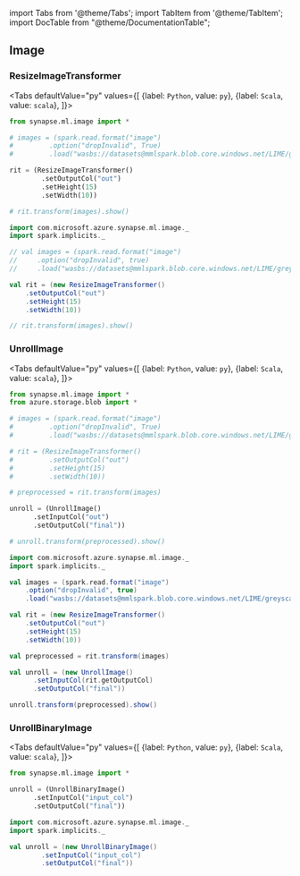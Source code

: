 import Tabs from '@theme/Tabs';
import TabItem from '@theme/TabItem';
import DocTable from "@theme/DocumentationTable";




## Image

### ResizeImageTransformer

<Tabs
defaultValue="py"
values={[
{label: `Python`, value: `py`},
{label: `Scala`, value: `scala`},
]}>
<TabItem value="py">

<!--pytest-codeblocks:cont-->

```python
from synapse.ml.image import *

# images = (spark.read.format("image")
#         .option("dropInvalid", True)
#         .load("wasbs://datasets@mmlspark.blob.core.windows.net/LIME/greyscale.jpg"))

rit = (ResizeImageTransformer()
        .setOutputCol("out")
        .setHeight(15)
        .setWidth(10))

# rit.transform(images).show()
```

</TabItem>
<TabItem value="scala">

```scala
import com.microsoft.azure.synapse.ml.image._
import spark.implicits._

// val images = (spark.read.format("image")
//     .option("dropInvalid", true)
//     .load("wasbs://datasets@mmlspark.blob.core.windows.net/LIME/greyscale.jpg"))

val rit = (new ResizeImageTransformer()
    .setOutputCol("out")
    .setHeight(15)
    .setWidth(10))

// rit.transform(images).show()
```

</TabItem>
</Tabs>

<DocTable className="ResizeImageTransformer"
py="synapse.ml.image.html#module-synapse.ml.image.ResizeImageTransformer"
scala="com/microsoft/azure/synapse/ml/image/ResizeImageTransformer.html"
sourceLink="https://github.com/microsoft/SynapseML/blob/master/core/src/main/scala/com/microsoft/azure/synapse/ml/image/ResizeImageTransformer.scala" />


### UnrollImage

<Tabs
defaultValue="py"
values={[
{label: `Python`, value: `py`},
{label: `Scala`, value: `scala`},
]}>
<TabItem value="py">




<!--pytest-codeblocks:cont-->

```python
from synapse.ml.image import *
from azure.storage.blob import *

# images = (spark.read.format("image")
#         .option("dropInvalid", True)
#         .load("wasbs://datasets@mmlspark.blob.core.windows.net/LIME/greyscale.jpg"))

# rit = (ResizeImageTransformer()
#         .setOutputCol("out")
#         .setHeight(15)
#         .setWidth(10))

# preprocessed = rit.transform(images)

unroll = (UnrollImage()
      .setInputCol("out")
      .setOutputCol("final"))

# unroll.transform(preprocessed).show()
```

</TabItem>
<TabItem value="scala">

```scala
import com.microsoft.azure.synapse.ml.image._
import spark.implicits._

val images = (spark.read.format("image")
    .option("dropInvalid", true)
    .load("wasbs://datasets@mmlspark.blob.core.windows.net/LIME/greyscale.jpg"))

val rit = (new ResizeImageTransformer()
    .setOutputCol("out")
    .setHeight(15)
    .setWidth(10))

val preprocessed = rit.transform(images)

val unroll = (new UnrollImage()
      .setInputCol(rit.getOutputCol)
      .setOutputCol("final"))

unroll.transform(preprocessed).show()
```

</TabItem>
</Tabs>

<DocTable className="UnrollImage"
py="synapse.ml.image.html#module-synapse.ml.image.UnrollImage"
scala="com/microsoft/azure/synapse/ml/image/UnrollImage.html"
sourceLink="https://github.com/microsoft/SynapseML/blob/master/core/src/main/scala/com/microsoft/azure/synapse/ml/image/UnrollImage.scala" />


### UnrollBinaryImage

<Tabs
defaultValue="py"
values={[
{label: `Python`, value: `py`},
{label: `Scala`, value: `scala`},
]}>
<TabItem value="py">




<!--pytest-codeblocks:cont-->

```python
from synapse.ml.image import *

unroll = (UnrollBinaryImage()
      .setInputCol("input_col")
      .setOutputCol("final"))
```

</TabItem>
<TabItem value="scala">

```scala
import com.microsoft.azure.synapse.ml.image._
import spark.implicits._

val unroll = (new UnrollBinaryImage()
        .setInputCol("input_col")
        .setOutputCol("final"))

```

</TabItem>
</Tabs>

<DocTable className="UnrollBinaryImage"
py="synapse.ml.image.html#module-synapse.ml.image.UnrollBinaryImage"
scala="com/microsoft/azure/synapse/ml/image/UnrollBinaryImage.html"
sourceLink="https://github.com/microsoft/SynapseML/blob/master/core/src/main/scala/com/microsoft/azure/synapse/ml/image/UnrollBinaryImage.scala" />


